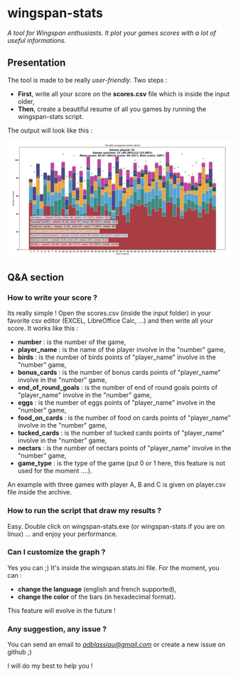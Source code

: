 # wingspan-stats
*A tool for Wingspan enthusiasts. It plot your games scores with a lot of useful informations.*

## Presentation
The tool is made to be really *user-friendly*. Two steps : 
- **First**, write all your score on the **scores.csv** file which is inside the input older,
- **Then**, create a beautiful resume of all you games by running the wingspan-stats script.

The output will look like this :

![Alt text](./img/example.png?raw=true "Title")

## Q&A section 

### How to write your score ?
Its really simple ! Open the scores.csv (inside the input folder) in your favorite csv editor (EXCEL, LibreOffice Calc, ...) and then write all
your score. It works like this : 
- **number** : is the number of the game,
- **player_name** : is the name of the player involve in the "number" game,
- **birds** : is the number of birds points of "player_name" involve in the "number" game,
- **bonus_cards** : is the number of bonus cards points of "player_name" involve in the "number" game,
- **end_of_round_goals** : is the number of end of round goals points of "player_name" involve in the "number" game,
- **eggs** : is the number of eggs points of "player_name" involve in the "number" game,
- **food_on_cards** : is the number of food on cards points of "player_name" involve in the "number" game,
- **tucked_cards** : is the number of tucked cards points of "player_name" involve in the "number" game,
- **nectars** : is the number of nectars points of "player_name" involve in the "number" game,
- **game_type** : is the type of the game (put 0 or 1 here, this feature is not used for the moment ....).

An example with three games with player A, B and C is given on player.csv file inside the archive.

### How to run the script that draw my results ?
Easy. Double click on wingspan-stats.exe (or wingspan-stats if you are on linux) ... and enjoy your performance.

### Can I customize the graph ?
Yes you can ;) It's inside the wingspan.stats.ini file. For the moment, you can : 
- **change the language** (english and french supported),
- **change the color** of the bars (in hexadecimal format).

This feature will evolve in the future !

### Any suggestion, any issue ?
You can send an email to *adblassiau@gmail.com* or create a new issue on github ;)

I will do my best to help you !